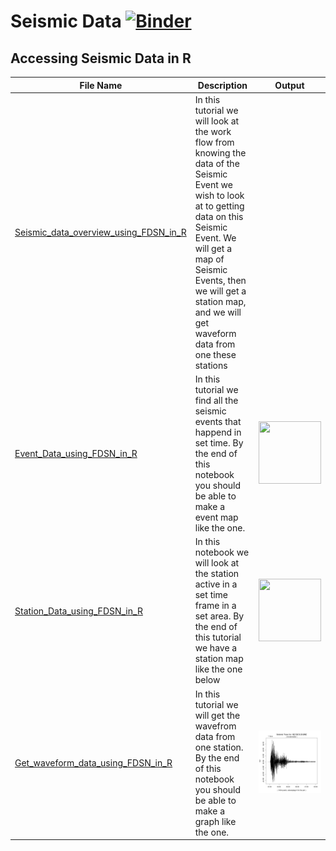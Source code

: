 # Seismic Data [![Binder](https://mybinder.org/badge_logo.svg)](https://mybinder.org/v2/gh/JenLowe/data_tutorials/master)
## Accessing Seismic Data in R ## 

|File Name                     | Description  | Output|
|----------------------------- | -------------|---------------------------------------|
|[Seismic_data_overview_using_FDSN_in_R](R/Seismic_data_overview_using_FDSN_in_R.ipynb) | In this tutorial we will look at the work flow from knowing the data of the Seismic Event we wish to look at to getting data on this Seismic Event. We will get a map of Seismic Events, then we will get a station map, and we will get waveform data from one these stations | |
|[Event_Data_using_FDSN_in_R](R/Event_Data_using_FDSN_in_R.ipynb) |In this tutorial we find all the seismic events that happend in set time. By the end of this notebook you should be able to make a event map like the one.| <img src="event.png" height="100" width="100"> |
|[Station_Data_using_FDSN_in_R](R/Station_Data_using_FDSN_in_R.ipynb) |In this notebook we will look at the station active in a set time frame in a set area. By the end of this tutorial we have a station map like the one below | <img src="station.png" height="100" width="100"> |
|[Get_waveform_data_using_FDSN_in_R](R/Get_waveform_data_using_FDSN_in_R.ipynb)|In this tutorial we will get the wavefrom data from one station. By the end of this notebook you should be able to make a graph like the one. |<img src="waveform.png" height="100" width="100">|

